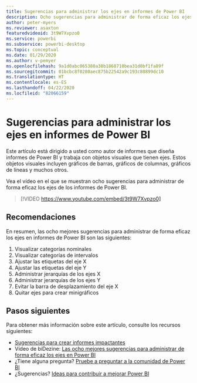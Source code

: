 ```yaml
---
title: Sugerencias para administrar los ejes en informes de Power BI
description: Ocho sugerencias para administrar de forma eficaz los ejes en objetos visuales de informes de Power BI, en Power BI Desktop o el servicio Power BI.
author: peter-myers
ms.reviewer: asaxton
featuredvideoid: 3t9W7Xvpzo0
ms.service: powerbi
ms.subservice: powerbi-desktop
ms.topic: conceptual
ms.date: 01/29/2020
ms.author: v-pemyer
ms.openlocfilehash: 9a1d0abc065380a30b1868710bea31d0bf1fa89f
ms.sourcegitcommit: 01bcbc8f0280aec875b22542a9c193c80899dc10
ms.translationtype: HT
ms.contentlocale: es-ES
ms.lasthandoff: 04/22/2020
ms.locfileid: "82066159"
---
```

# <a name="tips-to-manage-axes-in-power-bi-reports"></a>Sugerencias para administrar los ejes en informes de Power BI

Este artículo está dirigido a usted como autor de informes que diseña informes de Power BI y trabaja con objetos visuales que tienen ejes. Estos objetos visuales incluyen gráficos de barras, gráficos de columnas, gráficos de líneas y muchos otros.

Vea el vídeo en el que se muestran ocho sugerencias para administrar de forma eficaz los ejes de los informes de Power BI.

> [!VIDEO https://www.youtube.com/embed/3t9W7Xvpzo0]

## <a name="tips"></a>Recomendaciones

En resumen, las ocho mejores sugerencias para administrar de forma eficaz los ejes en informes de Power BI son las siguientes:

1. Visualizar categorías nominales
1. Visualizar categorías de intervalos
1. Ajustar las etiquetas del eje X
1. Ajustar las etiquetas del eje Y
1. Administrar jerarquías de los ejes X
1. Administrar jerarquías de los ejes Y
1. Evitar la barra de desplazamiento del eje X
1. Quitar ejes para crear minigráficos

## <a name="next-steps"></a>Pasos siguientes

Para obtener más información sobre este artículo, consulte los recursos siguientes:

- [Sugerencias para crear informes impactantes](../desktop-tips-and-tricks-for-creating-reports.md)
- Vídeo de biDezine: [Las ocho mejores sugerencias para administrar de forma eficaz los ejes en Power BI](https://www.youtube.com/watch?v=3t9W7Xvpzo0)
- ¿Tiene alguna pregunta? [Pruebe a preguntar a la comunidad de Power BI](https://community.powerbi.com/)
- ¿Sugerencias? [Ideas para contribuir a mejorar Power BI](https://ideas.powerbi.com)
